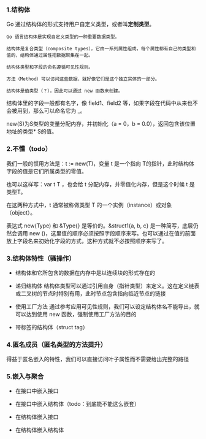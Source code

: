 ### 1.结构体

Go 通过结构体的形式支持用户自定义类型，或者叫**定制类型**。

    Go 语言结构体是实现自定义类型的一种重要数据类型。

    结构体是复合类型（composite types），它由一系列属性组成，每个属性都有自己的类型和值的，结构体通过属性把数据聚集在一起。

    结构体类型和字段的命名遵循可见性规则。

    方法（Method）可以访问这些数据，就好像它们是这个独立实体的一部分。

    结构体是值类型（？），因此可以通过 new 函数来创建。


结构体里的字段一般都有名字，像 field1、field2 等，如果字段在代码中从来也不会被用到，那么可以命名它为 _。

new(S)为S类型的变量分配内存，并初始化（a = 0，b = 0.0），返回包含该位置地址的类型* S的值。

### 2.不懂（todo）

我们一般的惯用方法是：t := new(T)，变量 t 是一个指向 T的指针，此时结构体字段的值是它们所属类型的零值。

也可以这样写：var t T ，也会给 t 分配内存，并零值化内存，但是这个时候 t 是类型T。

在这两种方式中，t 通常被称做类型 T 的一个实例（instance）或对象（object）。

表达式 new(Type) 和 &Type{} 是等价的。&struct1{a, b, c} 是一种简写，底层仍然会调用 new ()，这里值的顺序必须按照字段顺序来写。也可以通过在值的前面放上字段名来初始化字段的方式，这种方式就不必按照顺序来写了。

### 3.结构体特性（骚操作）

- 结构体和它所包含的数据在内存中是以连续块的形式存在的

- 递归结构体 结构体类型可以通过引用自身（指针类型）来定义。这在定义链表或二叉树的节点时特别有用，此时节点包含指向临近节点的链接

- 使用工厂方法 通过参考应用可见性规则，我们可以设定结构体名不能导出，就可以达到使用 new 函数，强制使用工厂方法的目的

- 带标签的结构体（struct tag）

### 4.匿名成员（匿名类型的方法提升）

得益于匿名嵌入的特性，我们可以直接访问叶子属性而不需要给出完整的路径

### 5.嵌入与聚合

- 在接口中嵌入接口

- 在接口中嵌入结构体（todo：到底能不能这么嵌套）

- 在结构体嵌入接口

- 在结构体嵌入结构体
